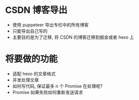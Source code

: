 # CSDN 博客导出

- 使用 puppeteer 导出专栏中的所有博客
- 只能导出自己写的
- 主要目的是为了迁移, 将 CSDN 的博客迁移到掘金或者 hexo 上

# 将要做的功能

- 适配 hexo 的文章格式
- 并发处理文章
- 如何写代码, 保证最多 n 个 Promise 在处理呢?
- Promise 如果失败如何重新发送请求

